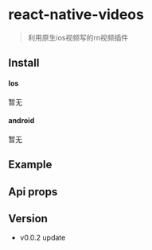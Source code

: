 # react-native-videos

> 利用原生ios视频写的rn视频插件



## Install
#### Ios
暂无
#### android
暂无

## Example


## Api props

## Version

- v0.0.2 update
